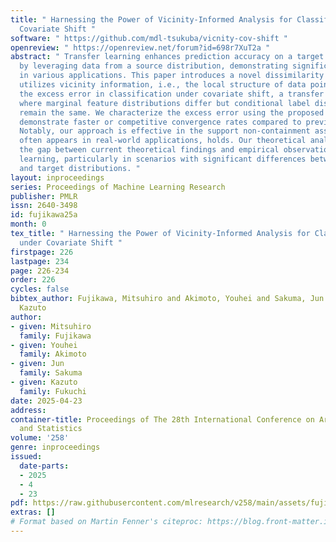 ```yaml
---
title: " Harnessing the Power of Vicinity-Informed Analysis for Classification under
  Covariate Shift "
software: " https://github.com/mdl-tsukuba/vicnity-cov-shift "
openreview: " https://openreview.net/forum?id=698r7XuT2a "
abstract: " Transfer learning enhances prediction accuracy on a target distribution
  by leveraging data from a source distribution, demonstrating significant benefits
  in various applications. This paper introduces a novel dissimilarity measure that
  utilizes vicinity information, i.e., the local structure of data points, to analyze
  the excess error in classification under covariate shift, a transfer learning setting
  where marginal feature distributions differ but conditional label distributions
  remain the same. We characterize the excess error using the proposed measure and
  demonstrate faster or competitive convergence rates compared to previous techniques.
  Notably, our approach is effective in the support non-containment assumption, which
  often appears in real-world applications, holds. Our theoretical analysis bridges
  the gap between current theoretical findings and empirical observations in transfer
  learning, particularly in scenarios with significant differences between source
  and target distributions. "
layout: inproceedings
series: Proceedings of Machine Learning Research
publisher: PMLR
issn: 2640-3498
id: fujikawa25a
month: 0
tex_title: " Harnessing the Power of Vicinity-Informed Analysis for Classification
  under Covariate Shift "
firstpage: 226
lastpage: 234
page: 226-234
order: 226
cycles: false
bibtex_author: Fujikawa, Mitsuhiro and Akimoto, Youhei and Sakuma, Jun and Fukuchi,
  Kazuto
author:
- given: Mitsuhiro
  family: Fujikawa
- given: Youhei
  family: Akimoto
- given: Jun
  family: Sakuma
- given: Kazuto
  family: Fukuchi
date: 2025-04-23
address:
container-title: Proceedings of The 28th International Conference on Artificial Intelligence
  and Statistics
volume: '258'
genre: inproceedings
issued:
  date-parts:
  - 2025
  - 4
  - 23
pdf: https://raw.githubusercontent.com/mlresearch/v258/main/assets/fujikawa25a/fujikawa25a.pdf
extras: []
# Format based on Martin Fenner's citeproc: https://blog.front-matter.io/posts/citeproc-yaml-for-bibliographies/
---
```

